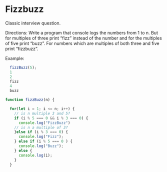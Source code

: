 # Fizzbuzz

Classic interview question.

Directions: Write a program that console logs the numbers from 1 to n. But for multiples of three print “fizz” instead of the number and for the multiples of five print “buzz”. For numbers which are multiples of both three and five print “fizzbuzz”.

Example:
```js
  fizzBuzz(5);
  1
  2
  fizz
  4
  buzz
```

```js
function fizzBuzz(n) {

  for(let i = 1; i <= n; i++) {
    // is n multiple 3 and 5?
    if (i % 5 === 0 && i % 3 === 0) {
      console.log("FizzBuzz")
    // is n a multiple of 3?
    }else if (i % 3 === 0) {
      console.log("Fizz");
    } else if (i % 5 === 0 ) {
      console.log("Buzz");
    } else {
      console.log(i);
    }
  }
```